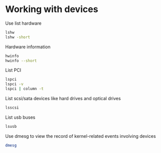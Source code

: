 # Working with devices

Use list hardware

```sh
lshw 
lshw -short
```

Hardware information

```sh
hwinfo
hwinfo --short
```

List PCI

```sh
lspci
lspci -v
lspci | column -t
```

List scsi/sata devices like hard drives and optical drives

```sh
lsscsi
```

List usb buses

```sh
lsusb
```

Use dmesg to view the record of kernel-related events involving devices

```sh
dmesg
```
